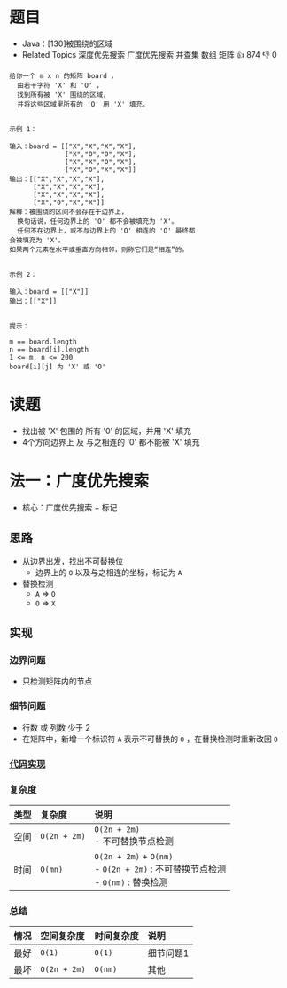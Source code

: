# 题目

- Java：[130]被围绕的区域
- Related Topics 深度优先搜索 广度优先搜索 并查集 数组 矩阵 👍 874 👎 0

```text
给你一个 m x n 的矩阵 board ，
  由若干字符 'X' 和 'O' ，
  找到所有被 'X' 围绕的区域，
  并将这些区域里所有的 'O' 用 'X' 填充。


示例 1： 

输入：board = [["X","X","X","X"],
              ["X","O","O","X"],
              ["X","X","O","X"],
              ["X","O","X","X"]]
输出：[["X","X","X","X"],
      ["X","X","X","X"],
      ["X","X","X","X"],
      ["X","O","X","X"]]
解释：被围绕的区间不会存在于边界上，
  换句话说，任何边界上的 'O' 都不会被填充为 'X'。 
  任何不在边界上，或不与边界上的 'O' 相连的 'O' 最终都
会被填充为 'X'。
如果两个元素在水平或垂直方向相邻，则称它们是“相连”的。


示例 2： 

输入：board = [["X"]]
输出：[["X"]]


提示： 

m == board.length 
n == board[i].length 
1 <= m, n <= 200 
board[i][j] 为 'X' 或 'O' 
```

# 读题

- 找出被 'X' 包围的 所有 '0' 的区域，并用 'X' 填充
- 4个方向边界上 及 与之相连的 '0' 都不能被 'X' 填充

# 法一：广度优先搜索

- 核心：广度优先搜索 + 标记

## 思路

- 从边界出发，找出不可替换位
  - 边界上的 `O` 以及与之相连的坐标，标记为 `A`
- 替换检测
  - `A` => `O`
  - `O` => `X`

## 实现

### 边界问题

- 只检测矩阵内的节点

### 细节问题

- 行数 或 列数 少于 2
- 在矩阵中，新增一个标识符 `A` 表示不可替换的 `O` ，在替换检测时重新改回 `O`

### [代码实现](/src/main/java/leetcode/sub0130/Demo01.java)

### 复杂度

类型 | 复杂度 | 说明
:--- |:--- |:---
空间 | `O(2n + 2m)` | `O(2n + 2m)` </br> - 不可替换节点检测
时间 | `O(mn)` | `O(2n + 2m)` + `O(nm)` </br> - `O(2n + 2m)` : 不可替换节点检测 </br> - `O(nm)` : 替换检测

### 总结

情况 | 空间复杂度 | 时间复杂度 | 说明
:--- |:--- |:--- |:---
最好 | `O(1)` | `O(1)` | 细节问题1
最坏 | `O(2n + 2m)` | `O(nm)` | 其他

